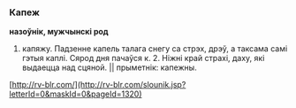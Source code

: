 ### Капеж
**назоўнік, мужчынскі род**

1. капяжу. Падзенне капель талага снегу са стрэх, дрэў, а таксама самі гэтыя каплі. Сярод дня пачаўся к. 2. Ніжні край страхі, даху, які выдаецца над сцяной. || прыметнік: капежны.

<a rel="author">[http://rv-blr.com/](http://rv-blr.com/slounik.jsp?letterId=0&maskId=0&pageId=1320)</a>
